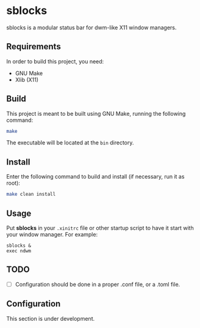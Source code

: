 # sblocks

sblocks is a modular status bar for dwm-like X11 window managers.

## Requirements

In order to build this project, you need:

- GNU Make
- Xlib (X11)

## Build

This project is meant to be built using GNU Make, running the following command:

```sh
make
```

The executable will be located at the `bin` directory.

## Install

Enter the following command to build and install (if necessary, run it as root):

```sh
make clean install
```

## Usage

Put **sblocks** in your `.xinitrc` file or other startup script to have it start with your window manager. For example:

```
sblocks &
exec ndwm
```

## TODO

- [ ] Configuration should be done in a proper .conf file, or a .toml file.

## Configuration

This section is under development.

